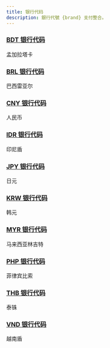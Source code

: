 ```yaml
---
title: 银行代码
description: 銀行代號 {brand} 支付整合。
---
```


### [BDT 银行代码](/docs/bank/bdt)

孟加拉塔卡

### [BRL 银行代码](/docs/bank/brl)

巴西雷亚尔

### [CNY 银行代码](/docs/bank/cny)

人民币

### [IDR 银行代码](/docs/bank/idr)

印尼盾

### [JPY 银行代码](/docs/bank/jpy)

日元

### [KRW 银行代码](/docs/bank/krw)

韩元

### [MYR 银行代码](/docs/bank/myr)

马来西亚林吉特

### [PHP 银行代码](/docs/bank/php)

菲律宾比索

### [THB 银行代码](/docs/bank/thb)

泰铢

### [VND 银行代码](/docs/bank/vnd)

越南盾
